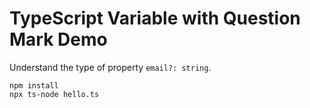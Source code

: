 TypeScript Variable with Question Mark Demo
===========================================

Understand the type of property `email?: string`.

```
npm install
npx ts-node hello.ts
```
